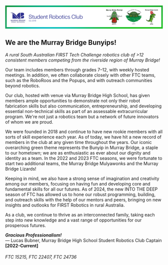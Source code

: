 ![Murray Bridge Bunyips, Mulyawonks, Lizards Logos (15215 + 22407 + 24736)](/bunyipslogos.png)

## We are the Murray Bridge Bunyips!
*A rural South Australian FIRST Tech Challenge robotics club of >12 consistent members competing from the riverside region of Murray Bridge!*  

Our team includes members through grades 7–12, with weekly hosted meetings. In addition, we often collaborate closely with other FTC teams, such as the RoboRoos and the Popups, and with outreach communities beyond robotics.

Our club, hosted with venue via Murray Bridge High School, has given members ample opportunities to demonstrate not only their robot fabrication skills but also communication, entrepreneurship, and developing essential non-technical skills as part of an assessable extracurricular program. We're not just a robotics team but a network of future innovators of whom we are proud.

We were founded in 2018 and continue to have new rookie members with all sorts of skill experience each year. As of today, we have hit a new record of members in the club at any given time throughout the years. Our iconic overarching green theme represents the Bunyip in Murray Bridge, a staple to our hometown; we are as enthusiastic as ever about our dignity and identity as a team. In the 2022 and 2023 FTC seasons, we were fortunate to start two additional teams, the Murray Bridge Mulyawonks and the Murray Bridge Lizards!

Keeping in mind, we also have a strong sense of imagination and creativity among our members, focusing on having fun and developing core and fundamental skills for all our futures. As of 2024, the new INTO THE DEEP season of FTC has allowed us to hone our robust programming, building, and outreach skills with the help of our mentors and peers, bringing on new insights and outlooks for FIRST Robotics in rural Australia.

As a club, we continue to thrive as an interconnected family, taking each step into new knowledge and a vast range of opportunities for our prosperous futures.

***Gracious Professionalism!***  
— Lucas Bubner, Murray Bridge High School Student Robotics Club Captain **[2022-Current]**

###### FTC 15215, FTC 22407, FTC 24736
